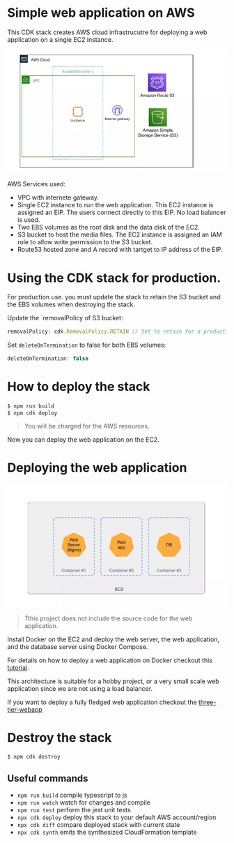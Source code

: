 # Simple web application on AWS

This CDK stack creates AWS cloud infrastrucutre for deploying a web application on a single EC2 instance.

![AWS architecture](./aws-architecture.webp)

AWS Services used:
* VPC with internete gateway.
* Single EC2 instance to run the web application. This EC2 instance is assigned an EIP. The users connect directly to this EIP. No load balancer is used.
* Two EBS volumes as the root disk and the data disk of the EC2.
* S3 bucket to host the media files. The EC2 instance is assigned an IAM role to allow write permission to the S3 bucket.
* Route53 hosted zone and A record with tartget to IP address of the EIP.

# Using the CDK stack for production.

For production use. you must update the stack to retain the S3 bucket and the EBS volumes when destroying the stack.

Update the `removalPolicy of S3 bucket:
```TypeScript
removalPolicy: cdk.RemovalPolicy.RETAIN // Set to retain for a production app
```

Set `deleteOnTermination` to false for both EBS volumes:
```TypeScript
deleteOnTermination: false
```

# How to deploy the stack

```shell
$ npm run build
$ npm cdk deploy
```

> You will be charged for the AWS resources.

Now you can deploy the web application on the EC2.

# Deploying the web application

![Web application](./web-application.webp)

> Tthis project does not include the source code for the web application.

Install Docker on the EC2 and deploy the web server, the web application, and the database server using Docker Compose.

For details on how to deploy a web application on Docker checkout this [tutorial](https://cloudqubes.com/tutorial/deploying-rails-7-on-docker/).

This architecture is suitable for a hobby project, or a very small scale web application since we are not using a load balancer.

If you want to deploy a fully fledged web application checkout the [three-tier-webapp](https://github.com/indikaimk/aws-projects/tree/main/three-tier-webapp)

# Destroy the stack

```shell
$ npm cdk destroy
```

## Useful commands

* `npm run build`   compile typescript to js
* `npm run watch`   watch for changes and compile
* `npm run test`    perform the jest unit tests
* `npx cdk deploy`  deploy this stack to your default AWS account/region
* `npx cdk diff`    compare deployed stack with current state
* `npx cdk synth`   emits the synthesized CloudFormation template
